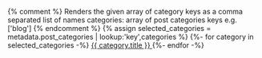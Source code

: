 {% comment %}
Renders the given array of category keys as a comma separated list of names
categories: array of post categories keys e.g. ['blog']
{% endcomment %}
{% assign selected_categories = metadata.post_categories | lookup:'key',categories %}
{%- for category in selected_categories -%}
  <a href="/posts/{{ category.key }}" class="category-link">
    {{ category.title }}
  </a>
{%- endfor -%}
